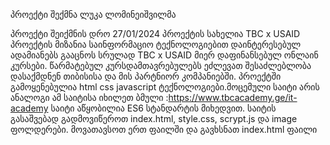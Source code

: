 პროექტი შექმნა ლუკა ლომინეიშვილმა 

პროექტი შეიქმნის დრო  27/01/2024
პროექტის სახელია TBC x USAID
პროექტის მიზანია  საინფორმაციო ტექნოლოგიებით დაინტერესებულ ადამიანებს  გააცნოს  სრულად  TBC x USAID მიერ დაფინანსებულ ონლაინ კურსები.
წარმატებულ კურსდამთავრებულებს ეძლევათ შესაძლებლობა დასაქმდნენ თიბისისა და მის პარტნიორ კომპანიებში.
პროექტში გამოყენებულია html css javascript ტექნოლოგიები.მოცემული საიტი არის ანალოგი ამ საიტისა იხილეთ ბმული :https://www.tbcacademy.ge/it-academy
საიტი აწყობილია ES6 სტანდარტის მიხედვით.
საიტის გასაშვებად გადმოვიწეროთ index.html, style.css, scrypt.js და image ფოლდერები.
მოვათავსოთ ერთ ფაილში და გავხსნათ index.html ფაილი 
